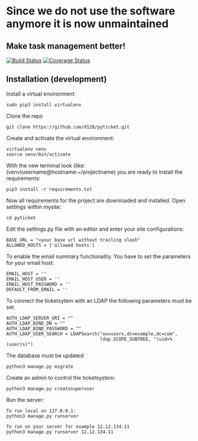 # Since we do not use the software anymore it is now **unmaintained**

## Make task management better! 
[![Build Status](https://travis-ci.org/d120/pyticket.svg?branch=master)](https://travis-ci.org/d120/pyticket)
[![Coverage Status](https://coveralls.io/repos/github/d120/pyticket/badge.svg?branch=master)](https://coveralls.io/github/d120/pyticket?branch=master)
## Installation (development)

Install a virtual environment:
```
sudo pip3 install virtualenv
```

Clone the repo
```
git clone https://github.com/d120/pyticket.git
```

Create and activate the virtual environment:
```
virtualenv venv
source venv/bin/activate
```

With the new terminal look (like: (venv)username@hostname:~/projectname) you are ready to install the requirements:
```
pip3 install -r requirements.txt
```

Now all requirements for the project are downloaded and installed.
Open settings within mysite:
```
cd pyticket
```

Edit the settings.py file with an editor and enter your site configurations:
```
BASE_URL = "<your base url without trailing slash"
ALLOWED_HOSTS = ['allowed hosts']
```

To enable the email summary functionality. You have to set the parameters for your email host:
```
EMAIL_HOST = ''
EMAIL_HOST_USER = ''
EMAIL_HOST_PASSWORD = ''
DEFAULT_FROM_EMAIL = ''
```

To connect the ticketsytem with an LDAP the following parameters must be set.
```
AUTH_LDAP_SERVER_URI = ""
AUTH_LDAP_BIND_DN = ""
AUTH_LDAP_BIND_PASSWORD = ""
AUTH_LDAP_USER_SEARCH = LDAPSearch("ou=users,dc=example,dc=com",
                                   ldap.SCOPE_SUBTREE, "(uid=%(user)s)")
```

The database must be updated:
```
python3 manage.py migrate
```

Create an admin to control the ticketsystem:
```
python3 manage.py createsuperuser
```

Run the server:
```
To run local on 127.0.0.1:
python3 manage.py runserver

To run on your server for example 12.12.134.11
python3 manage.py runserver 12.12.134.11
```
